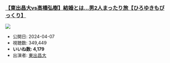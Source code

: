 ### [【東出昌大vs高橋弘樹】結婚とは…男2人まったり旅【ひろゆきもびっくり】](https://www.youtube.com/watch?v=-s9bnb6Fnkw)
[![](https://img.youtube.com/vi/-s9bnb6Fnkw/sddefault.jpg)](https://www.youtube.com/watch?v=-s9bnb6Fnkw)
-   公開日: 2024-04-07
-   視聴数: 349,449
-   **いいね数: 4,179**
-   出演者: [東出昌大](/rehacq_fan/people/東出昌大 "wikilink")
